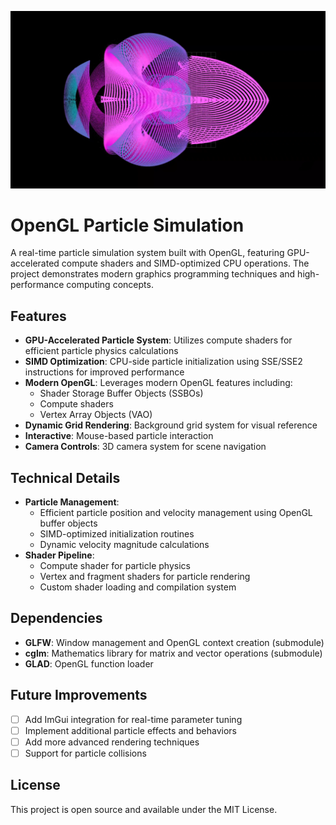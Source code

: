 ![alt text](image.png)

# OpenGL Particle Simulation

A real-time particle simulation system built with OpenGL, featuring GPU-accelerated compute shaders and SIMD-optimized CPU operations. The project demonstrates modern graphics programming techniques and high-performance computing concepts.

## Features

- **GPU-Accelerated Particle System**: Utilizes compute shaders for efficient particle physics calculations
- **SIMD Optimization**: CPU-side particle initialization using SSE/SSE2 instructions for improved performance
- **Modern OpenGL**: Leverages modern OpenGL features including:
  - Shader Storage Buffer Objects (SSBOs)
  - Compute shaders
  - Vertex Array Objects (VAO)
- **Dynamic Grid Rendering**: Background grid system for visual reference
- **Interactive**: Mouse-based particle interaction
- **Camera Controls**: 3D camera system for scene navigation

## Technical Details

- **Particle Management**: 
  - Efficient particle position and velocity management using OpenGL buffer objects
  - SIMD-optimized initialization routines
  - Dynamic velocity magnitude calculations
- **Shader Pipeline**:
  - Compute shader for particle physics
  - Vertex and fragment shaders for particle rendering
  - Custom shader loading and compilation system

## Dependencies 

- **GLFW**: Window management and OpenGL context creation (submodule)
- **cglm**: Mathematics library for matrix and vector operations (submodule)
- **GLAD**: OpenGL function loader 

## Future Improvements

- [ ] Add ImGui integration for real-time parameter tuning
- [ ] Implement additional particle effects and behaviors
- [ ] Add more advanced rendering techniques
- [ ] Support for particle collisions

## License

This project is open source and available under the MIT License.